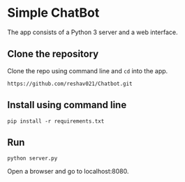 # Simple ChatBot

The app consists of a Python 3 server and a web interface.

## Clone the repository

Clone the repo using command line and `cd` into the app.
```
https://github.com/reshav021/Chatbot.git
```

## Install using command line

```
pip install -r requirements.txt
```

## Run

```
python server.py
```

Open a browser and go to localhost:8080.
